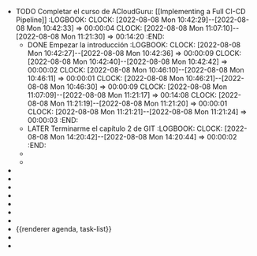 - TODO Completar el curso de ACloudGuru: [[Implementing a Full CI-CD Pipeline]]
  :LOGBOOK:
  CLOCK: [2022-08-08 Mon 10:42:29]--[2022-08-08 Mon 10:42:33] =>  00:00:04
  CLOCK: [2022-08-08 Mon 11:07:10]--[2022-08-08 Mon 11:21:30] =>  00:14:20
  :END:
	- DONE Empezar la introducción
	  :LOGBOOK:
	  CLOCK: [2022-08-08 Mon 10:42:27]--[2022-08-08 Mon 10:42:36] =>  00:00:09
	  CLOCK: [2022-08-08 Mon 10:42:40]--[2022-08-08 Mon 10:42:42] =>  00:00:02
	  CLOCK: [2022-08-08 Mon 10:46:10]--[2022-08-08 Mon 10:46:11] =>  00:00:01
	  CLOCK: [2022-08-08 Mon 10:46:21]--[2022-08-08 Mon 10:46:30] =>  00:00:09
	  CLOCK: [2022-08-08 Mon 11:07:09]--[2022-08-08 Mon 11:21:17] =>  00:14:08
	  CLOCK: [2022-08-08 Mon 11:21:19]--[2022-08-08 Mon 11:21:20] =>  00:00:01
	  CLOCK: [2022-08-08 Mon 11:21:21]--[2022-08-08 Mon 11:21:24] =>  00:00:03
	  :END:
	- LATER Terminarme el capítulo 2 de GIT
	  :LOGBOOK:
	  CLOCK: [2022-08-08 Mon 14:20:42]--[2022-08-08 Mon 14:20:44] =>  00:00:02
	  :END:
	-
	-
-
-
-
-
-
-
-
- {{renderer agenda, task-list}}
-
-